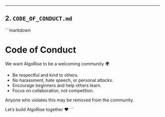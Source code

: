 ---

## 2. `CODE_OF_CONDUCT.md`

\`\`\`markdown
# Code of Conduct

We want AlgoRise to be a welcoming community 🌍

- Be respectful and kind to others.
- No harassment, hate speech, or personal attacks.
- Encourage beginners and help others learn.
- Focus on collaboration, not competition.

Anyone who violates this may be removed from the community.

Let’s build AlgoRise together ❤️
\`\`\`
